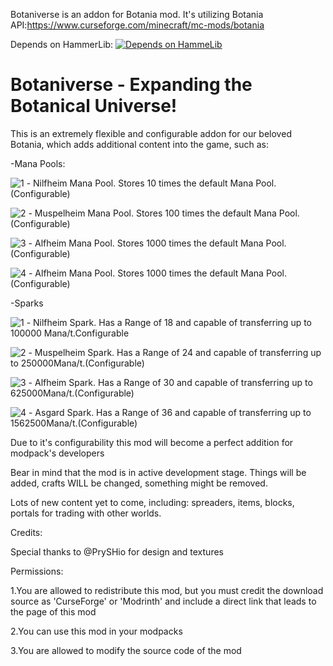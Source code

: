 Botaniverse is an addon for Botania mod.
It's utilizing Botania API:https://www.curseforge.com/minecraft/mc-mods/botania

Depends on HammerLib:
[![Depends on HammeLib](https://github.com/AET9RNAL/ModAssets/releases/download/Assets/hammer_icon.png)](https://modrinth.com/mod/hammer-lib/version/12.2.46)
# Botaniverse - Expanding the Botanical Universe!

This is an extremely flexible and configurable addon for our beloved Botania, which adds additional content into the game, such as:

-Mana Pools:

![1](https://github.com/AET9RNAL/ModAssets/releases/download/Assets/nilfheimicon.png) - Nilfheim Mana Pool. Stores 10 times the default Mana Pool.(Configurable)

![2](https://github.com/AET9RNAL/ModAssets/releases/download/Assets/muspelheimicon.png) - Muspelheim Mana Pool. Stores 100 times the default Mana Pool.(Configurable)

![3](https://github.com/AET9RNAL/ModAssets/releases/download/Assets/alfheimicon.png) - Alfheim Mana Pool. Stores 1000 times the default Mana Pool.(Configurable)

![4](https://github.com/AET9RNAL/ModAssets/releases/download/Assets/asgardicon.png) - Alfheim Mana Pool. Stores 1000 times the default Mana Pool.(Configurable)

-Sparks

![1](https://github.com/AET9RNAL/ModAssets/releases/download/Assets/sparknilfheimIcon.png) - Nilfheim Spark. Has a Range of 18 and capable of transferring up to 100000 Mana/t.Configurable

![2](https://github.com/AET9RNAL/ModAssets/releases/download/Assets/sparkmuspelheimIcon.png) - Muspelheim Spark. Has a Range of 24 and capable of transferring up to 250000Mana/t.(Configurable)

![3](https://github.com/AET9RNAL/ModAssets/releases/download/Assets/sparkalfheimIcon.png) -  Alfheim Spark. Has a Range of 30 and capable of transferring up to 625000Mana/t.(Configurable)

![4](https://github.com/AET9RNAL/ModAssets/releases/download/Assets/sparkasgardIcon.png) -  Asgard Spark. Has a Range of 36 and capable of transferring up to 1562500Mana/t.(Configurable)

Due to it's configurability this mod will become a perfect addition for modpack's developers

Bear in mind that the mod is in active development stage. Things will be added, crafts WILL be changed, something might be removed.

Lots of new content yet to come, including: spreaders, items, blocks, portals for trading with other worlds.

Credits:

Special thanks to @PrySHio for design and textures

Permissions:

1.You are allowed to redistribute this mod, but you must credit the download source as 'CurseForge' or 'Modrinth' and include a direct link that leads to the page of this mod

2.You can use this mod in your modpacks

3.You are allowed to modify the source code of the mod


